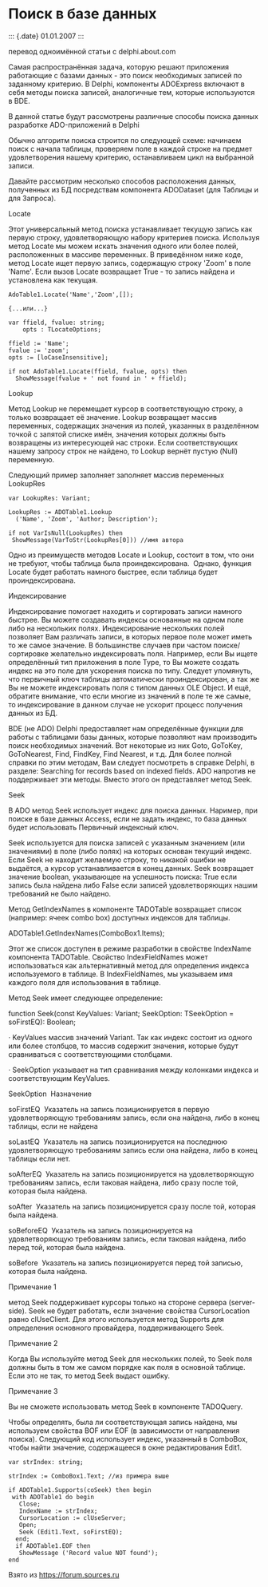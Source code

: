 Поиск в базе данных
===================

::: {.date}
01.01.2007
:::

перевод одноимённой статьи с delphi.about.com

Самая распространённая задача, которую решают приложения работающие с
базами данных - это поиск необходимых записей по заданному критерию. В
Delphi, компоненты ADOExpress включают в себя методы поиска записей,
аналогичные тем, которые используются в BDE.

В данной статье будут рассмотрены различные способы поиска данных
разработке ADO-приложений в Delphi

Обычно алгоритм поиска строится по следующей схеме: начинаем поиск с
начала таблицы, проверяем поле в каждой строке на предмет удовлетворения
нашему критерию, останавливаем цикл на выбранной записи.

Давайте рассмотрим несколько способов расположения данных, полученных из
БД посредствам компонента ADODataset (для Таблицы и для Запроса).

Locate

Этот универсальный метод поиска устанавливает текущую запись как первую
строку, удовлетворяющую набору критериев поиска. Используя метод Locate
мы можем искать значения одного или более полей, расположенных в массиве
переменных. В приведённом ниже коде, метод Locate ищет первую запись,
содержащую строку \'Zoom\' в поле \'Name\'. Если вызов Locate возвращает
True - то запись найдена и установлена как текущая.

    AdoTable1.Locate('Name','Zoom',[]);
     
    {...или...}
     
    var ffield, fvalue: string;
        opts : TLocateOptions;
             
    ffield := 'Name';
    fvalue := 'zoom';
    opts := [loCaseInsensitive];
     
    if not AdoTable1.Locate(ffield, fvalue, opts) then
      ShowMessage(fvalue + ' not found in ' + ffield);

Lookup

Метод Lookup не перемещает курсор в соответствующую строку, а только
возвращает её значение. Lookup возвращает массив переменных, содержащих
значения из полей, указанных в разделённом точкой с запятой списке имён,
значения которых должны быть возвращены из интересующей нас строки. Если
соответствующих нашему запросу строк не найдено, то Lookup вернёт пустую
(Null) переменную.

Следующий пример заполняет заполняет массив переменных LookupRes

    var LookupRes: Variant;
     
    LookupRes := ADOTable1.Lookup
      ('Name', 'Zoom', 'Author; Description');
     
    if not VarIsNull(LookupRes) then
     ShowMessage(VarToStr(LookupRes[0])) //имя автора

Одно из преимуществ методов Locate и Lookup, состоит в том, что они не
требуют, чтобы таблица была проиндексирована.  Однако, функция Locate
будет работать намного быстрее, если таблица будет проиндексирована.

Индексирование

Индексирование помогает находить и сортировать записи намного быстрее.
Вы можете создавать индексы основанные на одном поле либо на нескольких
полях. Индексирование нескольких полей позволяет Вам различать записи, в
которых первое поле может иметь то же самое значение. В большинстве
случаев при частом поиске/сортировке желательно индексировать поля.
Например, если Вы ищете определённый тип приложения в поле Type, то Вы
можете создать индекс на это поле для ускорения поиска по типу. Следует
упомянуть, что первичный ключ таблицы автоматически проиндексирован, а
так же Вы не можете индексировать поля с типом данных OLE Object. И ещё,
обратите внимание, что если многие из значений в поле те же самые, то
индексирование в данном случае не ускорит процесс получения данных из
БД.

BDE (не ADO) Delphi предоставляет нам определённые функции для работы с
таблицами базы данных, которые позволяют нам производить поиск
необходимых значений. Вот некоторые из них Goto, GoToKey, GoToNearest,
Find, FindKey, Find Nearest, и т.д. Для более полной справки по этим
методам, Вам следует посмотреть в справке Delphi, в разделе: Searching
for records based on indexed fields. ADO напротив не поддерживает эти
методы. Вместо этого он представляет метод Seek.

Seek

В ADO метод Seek использует индекс для поиска данных. Наример, при
поиске в базе данных Access, если не задать индекс, то база данных будет
использовать Первичный индексный ключ.

Seek используется для поиска записей с указанным значением (или
значениями) в поле (либо полях) на которых основан текущий индекс. Если
Seek не находит желаемую строку, то никакой ошибки не выдаётся, а курсор
устанавливается в конец данных. Seek возвращает значение boolean,
указывающее на успешность поиска: True если запись была найдена либо
False если записей удовлетворяющих нашим требований не было найдено.

Метод GetIndexNames в компоненте TADOTable возвращает список (например:
ячеек combo box) доступных индексов для таблицы.

ADOTable1.GetIndexNames(ComboBox1.Items);

Этот же список доступен в режиме разработки в свойстве IndexName
компонента TADOTable. Свойство IndexFieldNames может использоваться как
альтернативный метод для определения индекса используемого в таблице. В
IndexFieldNames, мы указываем имя каждого поля для использования в
таблице.

Метод Seek имеет следующее определение:

function Seek(const KeyValues: Variant; SeekOption: TSeekOption =
soFirstEQ): Boolean;

· KeyValues массив значений Variant. Так как индекс состоит из одного
или более столбцов, то массив содержит значения, которые будут
сравниваться с соответствующими столбцами.

· SeekOption указывает на тип сравнивания между колонками индекса и
соответствующим KeyValues.

SeekOption  Назначение 

soFirstEQ  Указатель на запись позиционируется в первую удовлетворяющую
требованиям запись, если она найдена, либо в конец таблицы, если не
найдена

soLastEQ  Указатель на запись позиционируется на последнюю
удовлетворяющую требованиям запись если она найдена, либо в конец
таблицы если нет. 

soAfterEQ  Указатель на запись позиционируется на удовлетворяющую
требованиям запись, если таковая найдена, либо сразу после той, которая
была найдена.

soAfter  Указатель на запись позиционируется сразу после той, которая
была найдена. 

soBeforeEQ  Указатель на запись позиционируется на удовлетворяющую
требованиям запись, если таковая найдена, либо перед той, которая была
найдена.

soBefore  Указатель на запись позиционируется перед той записью, которая
была найдена. 

Примечание 1

метод Seek поддерживает курсоры только на стороне сервера (server-side).
Seek не будет работать, если значение свойства CursorLocation равно
clUseClient. Для этого используется метод Supports для определения
основного провайдера, поддерживающего Seek.

Примечание 2

Когда Вы используйте метод Seek для нескольких полей, то Seek поля
должны быть в том же самом порядке как поля в основной таблице. Если это
не так, то метод Seek выдаст ошибку.

Примечание 3

Вы не сможете использовать метод Seek в компоненте TADOQuery.

Чтобы определять, была ли соответствующая запись найдена, мы используем
свойства BOF или EOF (в зависимости от направления поиска). Следующий
код использует индекс, указанный в ComboBox, чтобы найти значение,
содержащееся в окне редактирования Edit1.

    var strIndex: string;
     
    strIndex := ComboBox1.Text; //из примера выше
     
    if ADOTable1.Supports(coSeek) then begin
     with ADOTable1 do begin
       Close;
       IndexName := strIndex;
       CursorLocation := clUseServer;
       Open;
       Seek (Edit1.Text, soFirstEQ);
      end;
      if ADOTable1.EOF then
       ShowMessage ('Record value NOT found');
    end

Взято из <https://forum.sources.ru>
